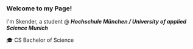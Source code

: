 ### Welcome to my Page!

I'm Skender, a student @ ***Hochschule München / University of applied Science Munich***

🎓 CS Bachelor of Science
